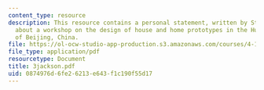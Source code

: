 ```yaml
---
content_type: resource
description: This resource contains a personal statement, written by Steven Jackson,
  about a workshop on the design of house and home prototypes in the Hutong district
  of Beijing, China.
file: https://ol-ocw-studio-app-production.s3.amazonaws.com/courses/4-170-ecuador-workshop-fall-2006/0874976d6fe26213e643f1c190f55d17_3jackson.pdf
file_type: application/pdf
resourcetype: Document
title: 3jackson.pdf
uid: 0874976d-6fe2-6213-e643-f1c190f55d17
---
```

